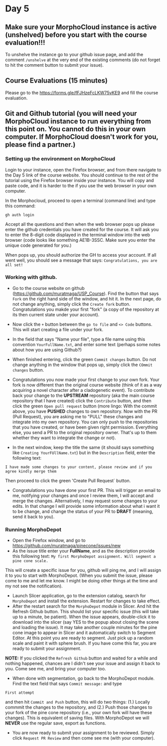 # Day 5

## Make sure your MorphoCloud instance is active (unshelved) before you start with the course evaluation!!!
To unshelve the instance go to your github issue page, and add the comment `/unshelve` at the very end of the existing comments (do not forget to hit the comment button to submit your issue). 

## Course Evaluations (15 minutes)
Please go to the https://forms.gle/fFJHzeFcLKW75vKE9 and fill the course evaluation.

## Git and Github tutorial (you will need your MorphoCloud instance to run everything from this point on. You cannot do this in your own computer. If MorphoCloud doesn't work for you, please find a partner.)
### Setting up the environment on MorphoCloud
Login to your instance, open the Firefox browser, and from there navigate to the Day 5 link of the course website. You should continue to the rest of the tutorial using the Firefox browser inside your instance. You will copy and paste code, and it is harder to the if you use the web browser in your own computer. 

In the Morphocloud, proceed to open a terminal (command line) and type this command:
```
gh auth login
```
Accept all the questions and then when the web browser pops up please enter the github credentials you have created for the course. It will ask you to enter the 8-digit code displayed in the terminal window into the web browser (code looks like something AE1B-3SSC. Make sure you enter the unique code generated for you.)

When pops up, you should authorize the GH to access your account. If all went well, you should see a message that says: 
`Congratulations, you are all set!`

### Working with github.
* Go to the course website on github (https://github.com/muratmaga/USP_Course). Find the button that says `Fork` on the right hand side of the window, and hit it. In the next page, do not change anything, simply click the `Create fork` button.  Congratulations you makde your first "fork" (a copy of the repository at its then current state under your account). 

* Now click the `+` button between the `go to file` and `<> Code` buttons. This will start creating a file under your fork. 
* In the field that says "Name your file", type a file name using this convention `YourFullName.txt`, and enter some text (perhaps some notes about how you are using Github?)
* When finished entering, click the green `Commit changes` button. Do not change anything in the window that pops up, simply click the `COmmit changes` button. 

* Congratulations you now made your first change to your own fork. Your fork is now different than the original course website (think of it as a way acquiring a novel character after a cladogenetic event). To contribute back your change to the **UPSTREAM** repository (aka the main course repository that I have created) click the `Contribute` button, and then click the green `Open pull request` button (more lingo: With the commit above, you have **PUSHED** changes to own repository. Now with the PR (Pull Request), you are asking me to "PULL" these changes and integrate into my own repository. You can only push to the repositories that you have created, or have been given right permission. Everything else, you send a PR to the original repository owner. That's up to them whether they want to integrate the change or not). 

* In the next window, keep the title the same (it should says something like `Creating YourFUllName.txt`) but in the `Description` field, enter the following text:
```
I have made some changes to your content, please review and if you agree kindly merge them
```
Then proceed to click the green 'Create Pull Request` button. 

* Congratulations you have done your first PR. This will trigger an email to me, notifying your changes and once I review them, I will accept and merge the changes. Alternatively, I may request some changes to your edits. In that change I will provide some information about what i want it to be change, and change the status of your PR to **DRAFT** (meaning, send it back to you). 

### Running MorphoDepot 
* Open the Firefox window, and go to https://github.com/muratmaga/pinecone/issues/new
* As the issue title enter your **FullName**, and as the description provide this following text:
`My first MorphoDepot assignment. Will segment a pine cone scale.`

This will create a specific issue for you, github will ping me, and I will assign it to you to start with MorphoDepot. (When you submit the issue, please come to me and let me know. I might be doing other things at the time and my not see the notification). 

* Launch  Slicer application, go to the extension catalog, search for `MorphoDepot` and install the extension. Restart for changes to take effect. 
* After the restart search for the `MorphoDepot` module in Slicer. And hit the Refresh Github button. This should list your specific issue (this will take up to a minute, be patient). When the issue appears, double-click it to download into the slicer (say YES to the popup about closing the scene and loading the issue). It may take another couple minutes for the pine cone image to appear in Slicer and it automatically switch to Segment Editor. At this point you are ready to segment. Just pick up a random scale and paint it with sphere brush. If you have come this far, you are ready to submit your assignment. 

**NOTE:** If you clicked the `Refresh Github` button and waited for a while and nothing happened, chances are I didn't see your issue and assign it back to you.  Come see me, and bring your computer too.

* When done with segmentation, go back to the MorphoDepot module. Find the text field that says `Commit message:` and type 
```
First attempt
```
and then hit `Commit and Push` button, this will do two things: (1.) Locally commmit the changes to the repository, and (2.) Push those changes to your fork of the pine cone repository (i.e., your own fork will have these changes). This is equivalent of saving files. With MorphoDepot we will **NEVER** use the regular save, export as functions. 

* You are now ready to submit your assignment to be reviewed. Simply click `Request PR Review` and then come see me (with your computer). 








